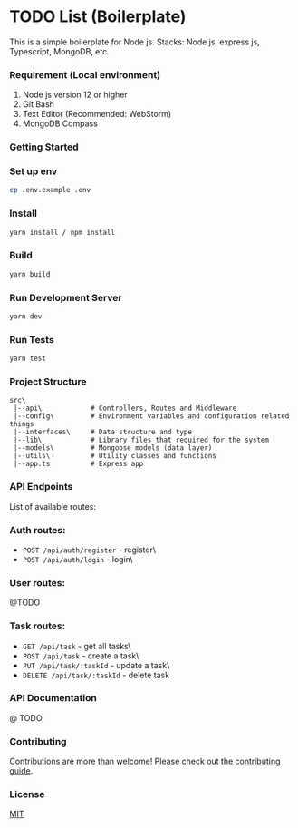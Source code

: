 # TODO List (Boilerplate)
 This is a simple boilerplate for Node js. Stacks: Node js, express js, Typescript, MongoDB, etc.

### Requirement (Local environment)
1. Node js version 12 or higher
2. Git Bash
3. Text Editor (Recommended: WebStorm)
4. MongoDB Compass

### Getting Started

### **Set up env**
```bash
cp .env.example .env
```

### **Install**
```bash
yarn install / npm install
```

### **Build**
```bash
yarn build
```

### **Run Development Server**
```bash
yarn dev
```
### **Run Tests**
```bash
yarn test
```

### Project Structure

```
src\
 |--api\            # Controllers, Routes and Middleware
 |--config\         # Environment variables and configuration related things
 |--interfaces\     # Data structure and type
 |--lib\            # Library files that required for the system
 |--models\         # Mongoose models (data layer)
 |--utils\          # Utility classes and functions
 |--app.ts          # Express app
```

### API Endpoints

List of available routes:

### **Auth routes**:
- `POST /api/auth/register` - register\
- `POST /api/auth/login` - login\

### **User routes**:
@TODO

### **Task routes**:
- `GET /api/task` - get all tasks\
- `POST /api/task` - create a task\
- `PUT /api/task/:taskId` - update a task\
- `DELETE /api/task/:taskId` - delete task

### API Documentation
@ TODO

### Contributing

Contributions are more than welcome! Please check out the [contributing guide](CONTRIBUTING.md).

### License

[MIT](LICENSE)
